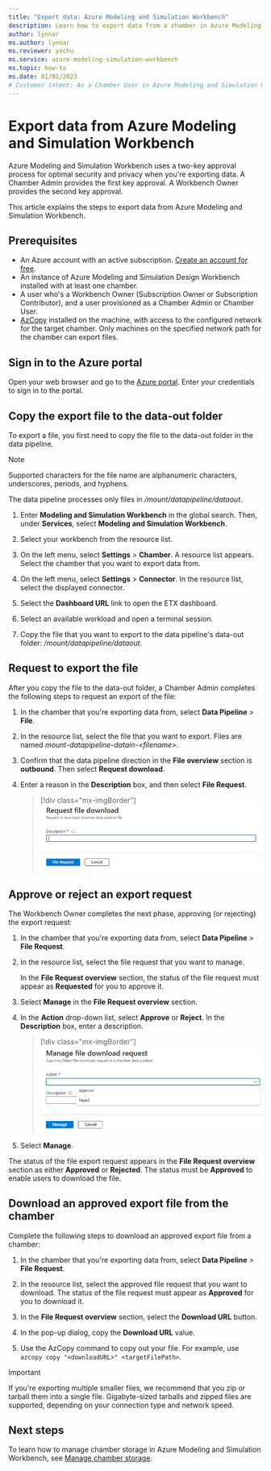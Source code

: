 ```yaml
---
title: "Export data: Azure Modeling and Simulation Workbench"
description: Learn how to export data from a chamber in Azure Modeling and Simulation Workbench.
author: lynnar
ms.author: lynnar
ms.reviewer: yochu
ms.service: azure-modeling-simulation-workbench
ms.topic: how-to
ms.date: 01/01/2023
# Customer intent: As a Chamber User in Azure Modeling and Simulation Workbench, I want to export data from my chamber.
---
```


# Export data from Azure Modeling and Simulation Workbench

Azure Modeling and Simulation Workbench uses a two-key approval process for optimal security and privacy when you're exporting data. A Chamber Admin provides the first key approval. A Workbench Owner provides the second key approval.

This article explains the steps to export data from Azure Modeling and Simulation Workbench.

## Prerequisites

- An Azure account with an active subscription. [Create an account for free](https://azure.microsoft.com/free/?WT.mc_id=A261C142F).
- An instance of Azure Modeling and Simulation Design Workbench installed with at least one chamber.
- A user who's a Workbench Owner (Subscription Owner or Subscription Contributor), and a user provisioned as a Chamber Admin or Chamber User.
- [AzCopy](/azure/storage/common/storage-ref-azcopy) installed on the machine, with access to the configured network for the target chamber. Only machines on the specified network path for the chamber can export files.

## Sign in to the Azure portal

Open your web browser and go to the [Azure portal](https://portal.azure.com/). Enter your credentials to sign in to the portal.

## Copy the export file to the data-out folder

To export a file, you first need to copy the file to the data-out folder in the data pipeline.

> [!NOTE]
> Supported characters for the file name are alphanumeric characters, underscores, periods, and hyphens.
>
> The data pipeline processes only files in */mount/datapipeline/dataout*.

1. Enter **Modeling and Simulation Workbench** in the global search. Then, under **Services**, select **Modeling and Simulation Workbench**.

1. Select your workbench from the resource list.

1. On the left menu, select **Settings** > **Chamber**. A resource list appears. Select the chamber that you want to export data from.

1. On the left menu, select **Settings** > **Connector**. In the resource list, select the displayed connector.

1. Select the **Dashboard URL** link to open the ETX dashboard.

1. Select an available workload and open a terminal session.

1. Copy the file that you want to export to the data pipeline's data-out folder: */mount/datapipeline/dataout*.

## Request to export the file

After you copy the file to the data-out folder, a Chamber Admin completes the following steps to request an export of the file:

1. In the chamber that you're exporting data from, select **Data Pipeline** > **File**.

1. In the resource list, select the file that you want to export. Files are named *mount-datapipeline-datain-\<filename\>.*

1. Confirm that the data pipeline direction in the **File overview** section is **outbound**. Then select **Request download**.

1. Enter a reason in the **Description** box, and then select **File Request**.

   > [!div class="mx-imgBorder"]
   > ![Screenshot of the Azure portal pane for requesting a file download for export.](./media/howtoguide-download-data/file-request-download.png)

## Approve or reject an export request

The Workbench Owner completes the next phase, approving (or rejecting) the export request:

1. In the chamber that you're exporting data from, select **Data Pipeline** > **File Request**.

1. In the resource list, select the file request that you want to manage.

   In the **File Request overview** section, the status of the file request must appear as **Requested** for you to approve it.

1. Select **Manage** in the **File Request overview** section.

1. In the **Action** drop-down list, select **Approve** or **Reject**. In the **Description** box, enter a description.

   > [!div class="mx-imgBorder"]
   > ![Screenshot of the Azure portal that shows the Action and Description boxes in the pane for managing a file download request.](./media/howtoguide-download-data/file-request-approve.png)

1. Select **Manage**.

The status of the file export request appears in the **File Request overview** section as either **Approved** or **Rejected**. The status must be **Approved** to enable users to download the file.

## Download an approved export file from the chamber

Complete the following steps to download an approved export file from a chamber:

1. In the chamber that you're exporting data from, select **Data Pipeline** > **File Request**.

1. In the resource list, select the approved file request that you want to download. The status of the file request must appear as **Approved** for you to download it.

1. In the **File Request overview** section, select the **Download URL** button.

1. In the pop-up dialog, copy the **Download URL** value.

1. Use the AzCopy command to copy out your file. For example, use `azcopy copy "<downloadURL>" <targetFilePath>`.

> [!IMPORTANT]
> If you're exporting multiple smaller files, we recommend that you zip or tarball them into a single file. Gigabyte-sized tarballs and zipped files are supported, depending on your connection type and network speed.

## Next steps

To learn how to manage chamber storage in Azure Modeling and Simulation Workbench, see [Manage chamber storage](./how-to-guide-manage-chamber-storage.md).
